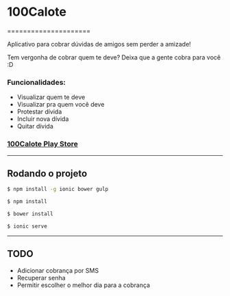 # 100Calote
=====================

Aplicativo para cobrar dúvidas de amigos sem perder a amizade!

Tem vergonha de cobrar quem te deve? Deixa que a gente cobra para você :D


### Funcionalidades:
- Visualizar quem te deve
- Visualizar pra quem você deve
- Protestar dívida
- Incluir nova dívida
- Quitar dívida


### [100Calote Play Store](https://play.google.com/store/apps/details?id=br.com.brunostefanni.semcalote) 
___


## Rodando o projeto

```bash
$ npm install -g ionic bower gulp
```

```bash
$ npm install
```

```bash
$ bower install
```

```bash
$ ionic serve
```

---

## TODO
- Adicionar cobrança por SMS
- Recuperar senha
- Permitir escolher o melhor dia para a cobrança
